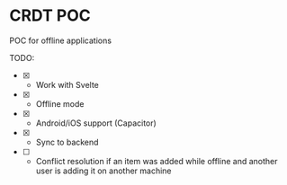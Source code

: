 # CRDT POC

POC for offline applications

TODO:

- [x] - Work with Svelte
- [x] - Offline mode
- [x] - Android/iOS support (Capacitor)
- [x] - Sync to backend
- [ ] - Conflict resolution if an item was added while offline and another user is adding it on another machine
